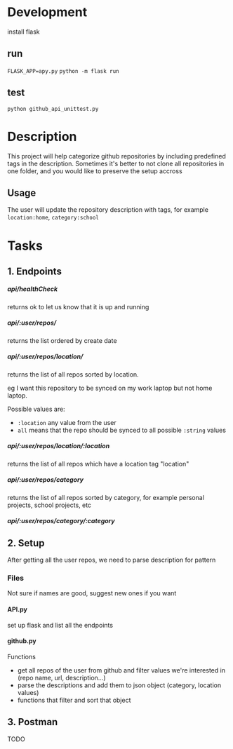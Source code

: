 # Development

install flask
## run
`FLASK_APP=apy.py`
`python -m flask run`

## test
`python github_api_unittest.py`


# Description
This project will help categorize github repositories by including predefined tags in the description. Sometimes it's better to not clone all repositories in one folder, and you would like to preserve the setup accross

## Usage
The user will update the repository description with tags, for example `location:home`, `category:school`

# Tasks

## 1. Endpoints

##### api/healthCheck
returns ok to let us know that it is up and running

##### api/:user/repos/
returns the list ordered by create date

##### api/:user/repos/location/
returns the list of all repos sorted by location. 

eg I want this repository to be synced on my work laptop but not home laptop.

Possible values are:
- `:location` any value from the user
- `all` means that the repo should be synced to all possible `:string` values

##### api/:user/repos/location/:location
returns the list of all repos which have a location tag "location"

##### api/:user/repos/category
returns the list of all repos sorted by category, for example personal projects, school projects, etc

##### api/:user/repos/category/:category


## 2. Setup
After getting all the user repos, we need to parse description for pattern

### Files
Not sure if names are good, suggest new ones if you want

#### API.py
set up flask and list all the endpoints

#### github.py
Functions
- get all repos of the user from github and filter values we're interested in (repo name, url, description...)
- parse the descriptions and add them to json object (category, location values)
- functions that filter and sort that object


## 3. Postman
TODO
 
